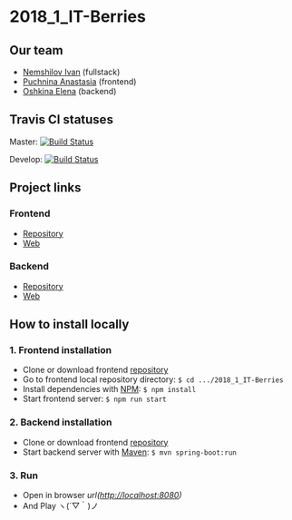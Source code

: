 # 2018_1_IT-Berries

## Our team
- [Nemshilov Ivan](https://github.com/Rikud) (fullstack)
- [Puchnina Anastasia](https://github.com/puchninanastya) (frontend)
- [Oshkina Elena](https://github.com/ElenaOshkina) (backend)

## Travis CI statuses
 Master: [![Build Status](https://travis-ci.org/frontend-park-mail-ru/2018_1_IT-Berries.svg?branch=master)](https://travis-ci.org/frontend-park-mail-ru/2018_1_IT-Berries/)
 
 Develop: [![Build Status](https://travis-ci.org/frontend-park-mail-ru/2018_1_IT-Berries.svg?branch=develop)](https://travis-ci.org/frontend-park-mail-ru/2018_1_IT-Berries/)

## Project links
### Frontend
- [Repository](https://github.com/frontend-park-mail-ru/2018_1_IT-Berries)
- [Web](https://itberries-frontend.herokuapp.com)
### Backend
- [Repository](https://github.com/java-park-mail-ru/IT-Berries-02-2018)
- [Web](http://itberries-backend.herokuapp.com)

## How to install locally
### 1. Frontend installation
- Clone or download frontend [repository](https://github.com/frontend-park-mail-ru/2018_1_IT-Berries)
- Go to frontend local repository directory: `$ cd .../2018_1_IT-Berries`
- Install dependencies with [NPM](https://www.npmjs.com): `$ npm install`
- Start frontend server: `$ npm run start`
### 2. Backend installation
- Clone or download frontend [repository](https://github.com/java-park-mail-ru/IT-Berries-02-2018)
- Start backend server with [Maven](https://maven.apache.org): `$ mvn spring-boot:run`
### 3. Run
- Open in browser *url([http://localhost:8080](http://localhost:8080))*
- And Play ヽ(´▽｀)ノ